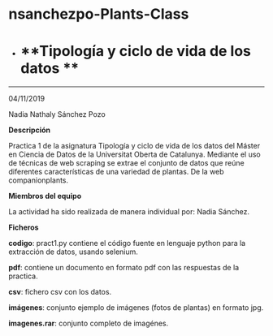# nsanchezpo-Plants-Class

* # **Tipología y ciclo de vida de los datos **
***
04/11/2019

Nadia Nathaly Sánchez Pozo

**Descripción**

Practica 1 de la asignatura Tipología y ciclo de vida de los datos del Máster en Ciencia de Datos de la Universitat Oberta de Catalunya.
Mediante el uso de técnicas de web scraping se extrae el conjunto de datos que reúne diferentes características de una variedad de plantas. De la web companionplants.

**Miembros del equipo**

La actividad ha sido realizada de manera individual por: Nadia Sánchez.

**Ficheros**

**codigo**: pract1.py contiene el código fuente en lenguaje python para la extracción de datos, usando selenium.

**pdf**: contiene un documento en formato pdf con las respuestas de la practica.

**csv**: fichero csv con los datos.

**imágenes**: conjunto ejemplo de imágenes (fotos de plantas) en formato jpg.

**imagenes.rar**: conjunto completo de imagénes.

